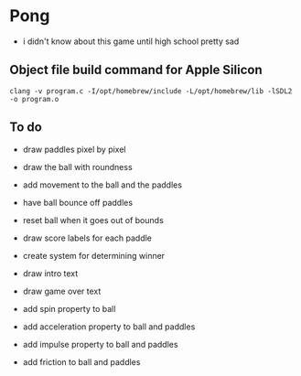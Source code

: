 # Pong

- i didn't know about this game until high school pretty sad

## Object file build command for Apple Silicon

```
clang -v program.c -I/opt/homebrew/include -L/opt/homebrew/lib -lSDL2 -o program.o
```

## To do

- draw paddles pixel by pixel
- draw the ball with roundness 
- add movement to the ball and the paddles
- have ball bounce off paddles
- reset ball when it goes out of bounds

- draw score labels for each paddle
- create system for determining winner
- draw intro text
- draw game over text

- add spin property to ball
- add acceleration property to ball and paddles
- add impulse property to ball and paddles
- add friction to ball and paddles

